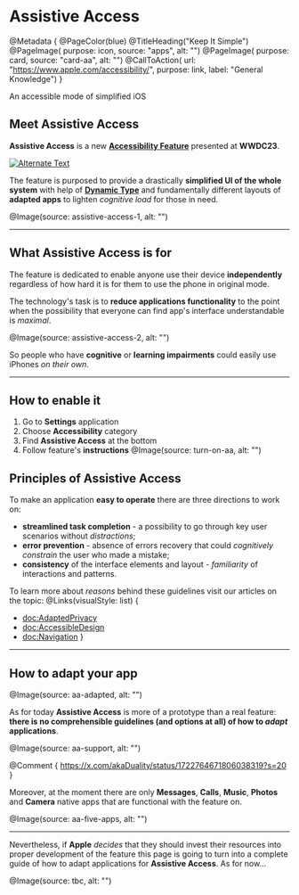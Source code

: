 # Assistive Access

@Metadata {
    @PageColor(blue)
    @TitleHeading("Keep It Simple")
    @PageImage(
               purpose: icon, 
               source: "apps", 
               alt: "")
    @PageImage(
               purpose: card, 
               source: "card-aa", 
               alt: "")
    @CallToAction(
                url: "https://www.apple.com/accessibility/",
                purpose: link, 
                label: "General Knowledge")
}

An accessible mode of simplified iOS

## Meet Assistive Access
**Assistive Access** is a new [**Accessibility Feature**](<doc:AccessibilityFeatures>) presented at **WWDC23**. 

[![Alternate Text](meet-assistive-access)](https://developer.apple.com/wwdc23/10032
 "Meet Assistive Access")

The feature is purposed to provide a drastically **simplified UI of the whole system** with help of [**Dynamic Type**](<doc:DynamicType>) and fundamentally different layouts of **adapted apps** to lighten *cognitive load* for those in need. 

@Image(source: assistive-access-1, alt: "")

------------------------------------------------------


## What Assistive Access is for
The feature is dedicated to enable anyone use their device **independently** regardless of how hard it is for them to use the phone in original mode. 

The technology's task is to **reduce applications functionality** to the point when the possibility that everyone can find app's interface understandable is *maximal*. 

@Image(source: assistive-access-2, alt: "")


So people who have **cognitive** or **learning impairments** could easily use iPhones *on their own*. 

------------------------------------------------------

## How to enable it
1. Go to **Settings** application
2. Choose **Accessibility** category
3. Find **Assistive Access** at the bottom
4. Follow feature's **instructions**
@Image(source: turn-on-aa, alt: "")


## Principles of Assistive Access
To make an application **easy to operate** there are three directions to work on: 
- **streamlined task completion** - a possibility to go through key user scenarios without *distractions*;
- **error prevention** - absence of errors recovery that could *cognitively constrain* the user who made a mistake;
- **consistency** of the interface elements and layout - *familiarity* of interactions and patterns.

To learn more about *reasons* behind these guidelines visit our articles on the topic:
@Links(visualStyle: list) {
   - <doc:AdaptedPrivacy>
   - <doc:AccessibleDesign>
   - <doc:Navigation>
}

------------------------------------------------------

## How to adapt your app

@Image(source: aa-adapted, alt: "")

As for today **Assistive Access** is more of a prototype than a real feature: **there is no comprehensible guidelines (and options at all) of how to *adapt* applications**. 

@Image(source: aa-support, alt: "")

@Comment {
    https://x.com/akaDuality/status/1722764671806038319?s=20
}

Moreover, at the moment there are only **Messages**, **Calls**, **Music**, **Photos** and **Camera** native apps that are functional with the feature on. 

@Image(source: aa-five-apps, alt: "")

------------------------------------------------------

Nevertheless, if **Apple** *decides* that they should invest their resources into proper development of the feature this page is going to turn into a complete guide of how to adapt applications for **Assistive Access**. As for now...

@Image(source: tbc, alt: "")

